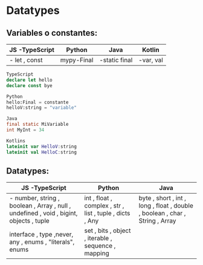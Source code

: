 # Datatypes
## Variables o constantes:
|JS -TypeScript  |Python  |Java  |Kotlin|
|--|--|--|--|
|- let , const| mypy-Final  | -static final|-var, val
 
```ts
TypeScript
declare let hello
declare const bye

```
```python
Python
hello:Final = constante
helloV:string = "variable"
```
```java
Java
final static MiVariable
int MyInt = 34
```
```kotlin
Kotlins
lateinit var HelloV:string 
lateinit val HelloC:string 

```

## Datatypes:
|JS -TypeScript  |Python  |Java  |
|--|--|--|
|- number, string , boolean , Array , null , undefined , void , bigint, objects , tuple |int , float , complex , str , list , tuple , dicts , Any| byte , short , int , long , float , double , boolean , char , String , Array |
|interface , type ,never, any , enums , "literals", enums  |set , bits , object , iterable , sequence , mapping |



<!--stackedit_data:
eyJoaXN0b3J5IjpbLTE2MzEwNzc0OTUsLTEwNDU0NTgzNTQsMz
ExNjEyNjkzLC0yMDY4MjgxOTMxLDMxMTYxMjY5MywxMzU3MjQy
ODkxLDE2ODM4MzY0MDUsNTc0NDYxMzYxLDkxODE5Mjg0NCwtMT
YzNDQ4MjIwMSw1MDUwOTU5ODksLTkzNjIzNzgyNiwtMTMyNzE1
MTg0OSwxMTY0NTYwNDAxLDIwMDU5Mjg0MywtMTc1MjA4Njc0NS
w0MDEyODUxMTUsLTc5MDE4OTc3MSwtMTE1NzMzMzEyOSwtMTIw
NDQyODYzOV19
-->